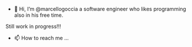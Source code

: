 - 👋 Hi, I’m @marcellogoccia a software engineer who likes programming also in his free time.


Still work in progress!!!

- 📫 How to reach me ...

<!---
marcellogoccia/marcellogoccia is a ✨ special ✨ repository because its `README.md` (this file) appears on your GitHub profile.
You can click the Preview link to take a look at your changes.
--->
